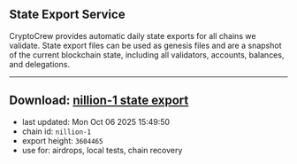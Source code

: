 ## State Export Service
CryptoCrew provides automatic daily state exports for all chains we validate. State export files can be used as genesis files and are a snapshot of the current blockchain state, including all validators, accounts, balances, and delegations.

---
**Download: [nillion-1 state export](https://ccv-s3.nbg1.your-objectstorage.com/SERVICE/nillion/nillion-1_export_3604465.json)**
---

- last updated: Mon Oct 06 2025 15:49:50
- chain id: `nillion-1`
- export height: `3604465`
- use for: airdrops, local tests, chain recovery
